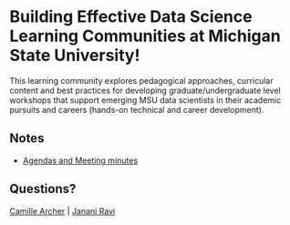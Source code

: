 # Building Effective Data Science Learning Communities at Michigan State University!
This learning community explores pedagogical approaches, curricular content and best practices for developing graduate/undergraduate level workshops that support emerging MSU data scientists in their academic pursuits and careers (hands-on technical and career development).

## Notes
- [Agendas and Meeting minutes](https://github.com/jananiravi/datascience-msu/tree/master/docs/)

## Questions?
[Camille Archer](mailto:archerc5@msu.edu) | [Janani Ravi](mailto:janani@msu.edu)
